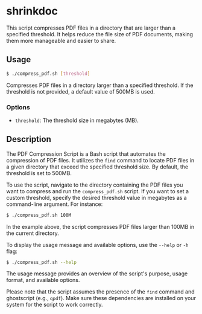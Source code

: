# shrinkdoc

This script compresses PDF files in a directory that are larger than a specified threshold. It helps reduce the file size of PDF documents, making them more manageable and easier to share.

## Usage

```bash
$ ./compress_pdf.sh [threshold]
```

Compresses PDF files in a directory larger than a specified threshold. If the threshold is not provided, a default value of 500MB is used.

### Options

- `threshold`: The threshold size in megabytes (MB).

## Description

The PDF Compression Script is a Bash script that automates the compression of PDF files. It utilizes the `find` command to locate PDF files in a given directory that exceed the specified threshold size. By default, the threshold is set to 500MB.

To use the script, navigate to the directory containing the PDF files you want to compress and run the `compress_pdf.sh` script. If you want to set a custom threshold, specify the desired threshold value in megabytes as a command-line argument. For instance:

```bash
$ ./compress_pdf.sh 100M
```

In the example above, the script compresses PDF files larger than 100MB in the current directory.

To display the usage message and available options, use the `--help` or `-h` flag:

```bash
$ ./compress_pdf.sh --help
```

The usage message provides an overview of the script's purpose, usage format, and available options.

Please note that the script assumes the presence of the `find` command and ghostscript (e.g., `qpdf`). Make sure these dependencies are installed on your system for the script to work correctly.
